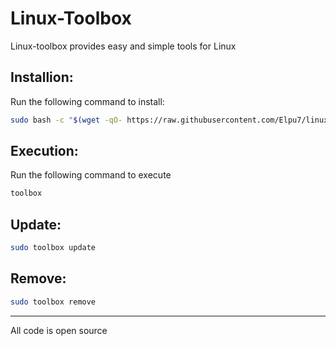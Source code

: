 # Linux-Toolbox

Linux-toolbox provides easy and simple tools for Linux   

## Installion:
Run the following command to install:
```bash
sudo bash -c "$(wget -qO- https://raw.githubusercontent.com/Elpu7/linux-toolbox/main/install-toolbox.sh)"
```

## Execution:    
Run the following command to execute
```bash
toolbox
```   


## Update:

```bash
sudo toolbox update
```

## Remove:  

```bash
sudo toolbox remove
```   

   
--------------------------------------------------------------------   

All code is open source
